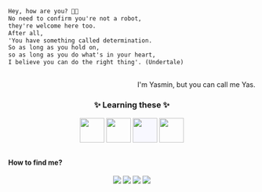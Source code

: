<link rel="stylesheet" href="https://cdn.jsdelivr.net/gh/devicons/devicon@v2.14.0/devicon.min.css">

~~~html
Hey, how are you? 👋🏼
No need to confirm you're not a robot,
they're welcome here too.
After all, 
'You have something called determination. 
So as long as you hold on, 
so as long as you do what's in your heart, 
I believe you can do the right thing'. (Undertale)
~~~ 

 ## 
 
<p align="right">I'm Yasmin, but you can call me Yas.</p>

<div align="center">
  <h3>✨ Learning these ✨</h3>
  <img src="https://cdn.jsdelivr.net/gh/devicons/devicon/icons/csharp/csharp-original.svg" width="50px" height="50px"/>  
  <img src="https://cdn.jsdelivr.net/gh/devicons/devicon/icons/python/python-original.svg" width="50px" height="50px"/>
  <img src="https://cdn.jsdelivr.net/gh/devicons/devicon/icons/unity/unity-original.svg" width="50px" height="50px" style="background-color:GhostWhite;"/>
  <img src="https://cdn.jsdelivr.net/gh/devicons/devicon/icons/git/git-original.svg" width="50px" height="50px"/>
</div>

## 

#### How to find me?
<div align="center">
  <a href="https://instagram.com/yasrvie" target="_blank"><img src="https://img.shields.io/badge/Instagram-E4405F?style=for-the-badge&logo=instagram&logoColor=white"/></a>
  <a href="https://t.me/yasrivera" target="_blank"><img src="https://img.shields.io/badge/Telegram-2CA5E0?style=for-the-badge&logo=telegram&logoColor=white"/></a>
  <a href="https://twitter.com/yasrvie" target="_blank"><img src="https://img.shields.io/badge/Twitter-1DA1F2?style=for-the-badge&logo=twitter&logoColor=white"/></a>
  <a href="https://www.linkedin.com/in/yasrivera/" target="_blank"><img src="https://img.shields.io/badge/LinkedIn-0077B5?style=for-the-badge&logo=linkedin&logoColor=white"/></a>
 </div>
